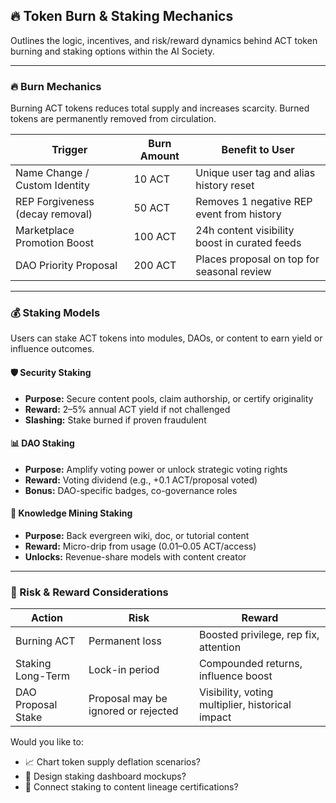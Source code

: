 ## 🔥 Token Burn & Staking Mechanics

Outlines the logic, incentives, and risk/reward dynamics behind ACT token burning and staking options within the AI Society.

---

### 🔥 Burn Mechanics
Burning ACT tokens reduces total supply and increases scarcity. Burned tokens are permanently removed from circulation.

| Trigger | Burn Amount | Benefit to User |
|--------|-------------|-----------------|
| Name Change / Custom Identity | 10 ACT | Unique user tag and alias history reset |
| REP Forgiveness (decay removal) | 50 ACT | Removes 1 negative REP event from history |
| Marketplace Promotion Boost | 100 ACT | 24h content visibility boost in curated feeds |
| DAO Priority Proposal | 200 ACT | Places proposal on top for seasonal review |

---

### 💰 Staking Models
Users can stake ACT tokens into modules, DAOs, or content to earn yield or influence outcomes.

#### 🛡️ Security Staking
- **Purpose:** Secure content pools, claim authorship, or certify originality
- **Reward:** 2–5% annual ACT yield if not challenged
- **Slashing:** Stake burned if proven fraudulent

#### 📊 DAO Staking
- **Purpose:** Amplify voting power or unlock strategic voting rights
- **Reward:** Voting dividend (e.g., +0.1 ACT/proposal voted)
- **Bonus:** DAO-specific badges, co-governance roles

#### 🧠 Knowledge Mining Staking
- **Purpose:** Back evergreen wiki, doc, or tutorial content
- **Reward:** Micro-drip from usage (0.01–0.05 ACT/access)
- **Unlocks:** Revenue-share models with content creator

---

### 🧮 Risk & Reward Considerations
| Action | Risk | Reward |
|--------|------|--------|
| Burning ACT | Permanent loss | Boosted privilege, rep fix, attention |
| Staking Long-Term | Lock-in period | Compounded returns, influence boost |
| DAO Proposal Stake | Proposal may be ignored or rejected | Visibility, voting multiplier, historical impact |

Would you like to:
- 📈 Chart token supply deflation scenarios?
- 🏦 Design staking dashboard mockups?
- 🔗 Connect staking to content lineage certifications?

